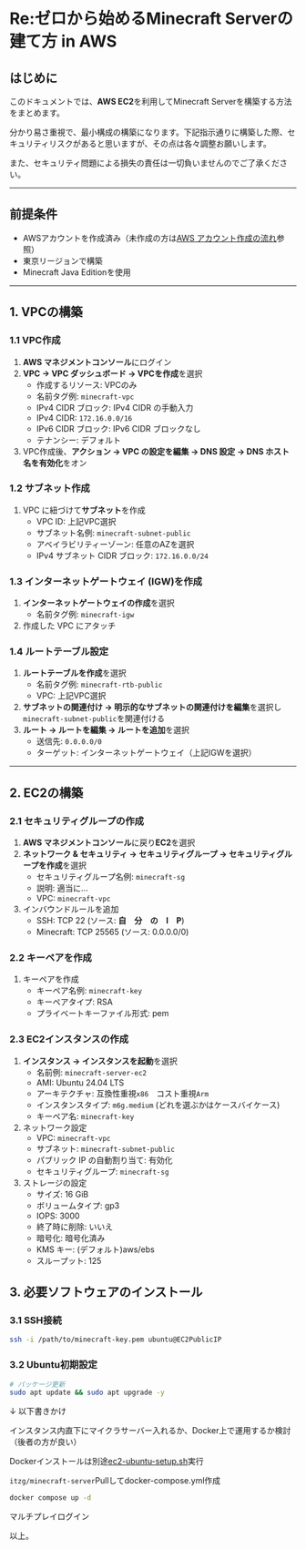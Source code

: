 # Re:ゼロから始めるMinecraft Serverの建て方 in AWS

## はじめに
このドキュメントでは、**AWS EC2**を利用してMinecraft Serverを構築する方法をまとめます。

分かり易さ重視で、最小構成の構築になります。下記指示通りに構築した際、セキュリティリスクがあると思いますが、その点は各々調整お願いします。

また、セキュリティ問題による損失の責任は一切負いませんのでご了承ください。

---

## 前提条件
- AWSアカウントを作成済み（未作成の方は[AWS アカウント作成の流れ](https://aws.amazon.com/jp/register-flow/)参照）
- 東京リージョンで構築
- Minecraft Java Editionを使用

---

## 1. VPCの構築
### 1.1 VPC作成
1. **AWS マネジメントコンソール**にログイン
2. **VPC → VPC ダッシュボード → VPCを作成**を選択
   - 作成するリソース: VPCのみ
   - 名前タグ例: `minecraft-vpc`
   - IPv4 CIDR ブロック: IPv4 CIDR の手動入力
   - IPv4 CIDR: `172.16.0.0/16`
   - IPv6 CIDR ブロック: IPv6 CIDR ブロックなし
   - テナンシー: デフォルト
3. VPC作成後、**アクション → VPC の設定を編集 → DNS 設定 → DNS ホスト名を有効化**をオン

### 1.2 サブネット作成
1. VPC に紐づけて**サブネット**を作成
   - VPC ID: 上記VPC選択
   - サブネット名例: `minecraft-subnet-public`
   - アベイラビリティーゾーン: 任意のAZを選択
   - IPv4 サブネット CIDR ブロック: `172.16.0.0/24`

### 1.3 インターネットゲートウェイ (IGW)を作成
1. **インターネットゲートウェイの作成**を選択
    - 名前タグ例: `minecraft-igw`
2. 作成した VPC にアタッチ

### 1.4 ルートテーブル設定
1. **ルートテーブルを作成**を選択
   - 名前タグ例: `minecraft-rtb-public`
   - VPC: 上記VPC選択
2. **サブネットの関連付け → 明示的なサブネットの関連付けを編集**を選択し`minecraft-subnet-public`を関連付ける
3. **ルート → ルートを編集 → ルートを追加**を選択
    - 送信先: `0.0.0.0/0`
    - ターゲット: インターネットゲートウェイ（上記IGWを選択）

---

## 2. EC2の構築
### 2.1 セキュリティグループの作成
1. **AWS マネジメントコンソール**に戻り**EC2**を選択
2. **ネットワーク & セキュリティ → セキュリティグループ → セキュリティグループを作成**を選択
   - セキュリティグループ名例: `minecraft-sg`
   - 説明: 適当に...
   - VPC: `minecraft-vpc`
3. インバウンドルールを追加
   - SSH: TCP 22 (ソース: **自　分　の　I　P**)
   - Minecraft: TCP 25565 (ソース: 0.0.0.0/0)

### 2.2 キーペアを作成
1. キーペアを作成
   - キーペア名例: `minecraft-key`
   - キーペアタイプ: RSA
   - プライベートキーファイル形式: pem

### 2.3 EC2インスタンスの作成
1. **インスタンス → インスタンスを起動**を選択
   - 名前例: `minecraft-server-ec2`
   - AMI: Ubuntu 24.04 LTS
   - アーキテクチャ: 互換性重視`x86`　コスト重視`Arm`
   - インスタンスタイプ: `m6g.medium` (どれを選ぶかはケースバイケース)
   - キーペア名: `minecraft-key`
2. ネットワーク設定
   - VPC: `minecraft-vpc`
   - サブネット: `minecraft-subnet-public`
   - パブリック IP の自動割り当て: 有効化
   - セキュリティグループ: `minecraft-sg`
3. ストレージの設定
   - サイズ: 16 GiB
   - ボリュームタイプ: gp3
   - IOPS: 3000
   - 終了時に削除: いいえ
   - 暗号化: 暗号化済み
   - KMS キー: (デフォルト)aws/ebs
   - スループット: 125

## 3. 必要ソフトウェアのインストール
### 3.1 SSH接続
```bash
ssh -i /path/to/minecraft-key.pem ubuntu@EC2PublicIP
```
### 3.2 Ubuntu初期設定
```bash
# パッケージ更新
sudo apt update && sudo apt upgrade -y
```

↓ 以下書きかけ

インスタンス内直下にマイクラサーバー入れるか、Docker上で運用するか検討（後者の方が良い）

Dockerインストールは別途[ec2-ubuntu-setup.sh](./ec2-ubuntu-setup.sh)実行

`itzg/minecraft-server`Pullしてdocker-compose.yml作成

```bash
docker compose up -d
```

マルチプレイログイン

以上。